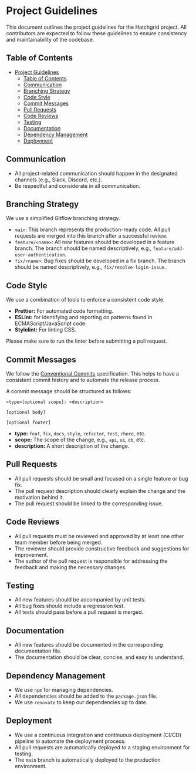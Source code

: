 # Project Guidelines

This document outlines the project guidelines for the Hatchgrid project. All contributors are expected to follow these guidelines to ensure consistency and maintainability of the codebase.

## Table of Contents

- [Project Guidelines](#project-guidelines)
  - [Table of Contents](#table-of-contents)
  - [Communication](#communication)
  - [Branching Strategy](#branching-strategy)
  - [Code Style](#code-style)
  - [Commit Messages](#commit-messages)
  - [Pull Requests](#pull-requests)
  - [Code Reviews](#code-reviews)
  - [Testing](#testing)
  - [Documentation](#documentation)
  - [Dependency Management](#dependency-management)
  - [Deployment](#deployment)

## Communication

- All project-related communication should happen in the designated channels (e.g., Slack, Discord, etc.).
- Be respectful and considerate in all communication.

## Branching Strategy

We use a simplified Gitflow branching strategy.

- `main`: This branch represents the production-ready code. All pull requests are merged into this branch after a successful review.
- `feature/<name>`: All new features should be developed in a feature branch. The branch should be named descriptively, e.g., `feature/add-user-authentication`.
- `fix/<name>`: Bug fixes should be developed in a fix branch. The branch should be named descriptively, e.g., `fix/resolve-login-issue`.

## Code Style

We use a combination of tools to enforce a consistent code style.

- **Prettier:** For automated code formatting.
- **ESLint:** for identifying and reporting on patterns found in ECMAScript/JavaScript code.
- **Stylelint:** For linting CSS.

Please make sure to run the linter before submitting a pull request.

## Commit Messages

We follow the [Conventional Commits](https://www.conventionalcommits.org/) specification. This helps to have a consistent commit history and to automate the release process.

A commit message should be structured as follows:

```
<type>[optional scope]: <description>

[optional body]

[optional footer]
```

- **type:** `feat`, `fix`, `docs`, `style`, `refactor`, `test`, `chore`, etc.
- **scope:** The scope of the change, e.g., `api`, `ui`, `db`, etc.
- **description:** A short description of the change.

## Pull Requests

- All pull requests should be small and focused on a single feature or bug fix.
- The pull request description should clearly explain the change and the motivation behind it.
- The pull request should be linked to the corresponding issue.

## Code Reviews

- All pull requests must be reviewed and approved by at least one other team member before being merged.
- The reviewer should provide constructive feedback and suggestions for improvement.
- The author of the pull request is responsible for addressing the feedback and making the necessary changes.

## Testing

- All new features should be accompanied by unit tests.
- All bug fixes should include a regression test.
- All tests should pass before a pull request is merged.

## Documentation

- All new features should be documented in the corresponding documentation file.
- The documentation should be clear, concise, and easy to understand.

## Dependency Management

- We use `npm` for managing dependencies.
- All dependencies should be added to the `package.json` file.
- We use `renovate` to keep our dependencies up to date.

## Deployment

- We use a continuous integration and continuous deployment (CI/CD) pipeline to automate the deployment process.
- All pull requests are automatically deployed to a staging environment for testing.
- The `main` branch is automatically deployed to the production environment.
